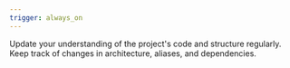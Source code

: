 ```yaml
---
trigger: always_on
---
```


Update your understanding of the project's code and structure regularly. Keep track of changes in architecture, aliases, and dependencies.